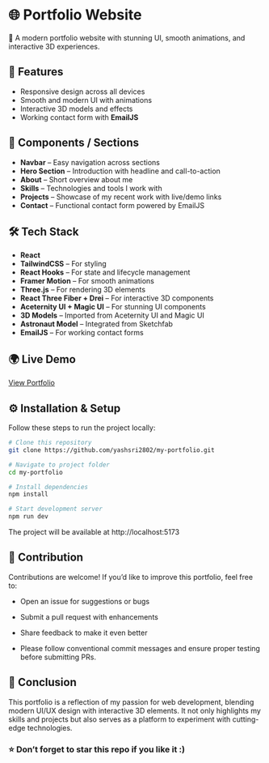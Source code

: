 # 🌐 Portfolio Website

🚀 A modern portfolio website with stunning UI, smooth animations, and interactive 3D experiences.  

## 🚀 Features
- Responsive design across all devices  
- Smooth and modern UI with animations  
- Interactive 3D models and effects  
- Working contact form with **EmailJS**  

## 📂 Components / Sections
- **Navbar** – Easy navigation across sections  
- **Hero Section** – Introduction with headline and call-to-action  
- **About** – Short overview about me  
- **Skills** – Technologies and tools I work with  
- **Projects** – Showcase of my recent work with live/demo links  
- **Contact** – Functional contact form powered by EmailJS  

## 🛠️ Tech Stack
- **React**  
- **TailwindCSS** – For styling  
- **React Hooks** – For state and lifecycle management  
- **Framer Motion** – For smooth animations  
- **Three.js** – For rendering 3D elements  
- **React Three Fiber + Drei** – For interactive 3D components  
- **Aceternity UI + Magic UI** – For stunning UI components  
- **3D Models** – Imported from Aceternity UI and Magic UI  
- **Astronaut Model** – Integrated from Sketchfab  
- **EmailJS** – For working contact forms  

## 🌍 Live Demo
[View Portfolio](https://folio-yash.netlify.app)  

## ⚙️ Installation & Setup
Follow these steps to run the project locally:  

```bash
# Clone this repository
git clone https://github.com/yashsri2802/my-portfolio.git

# Navigate to project folder
cd my-portfolio

# Install dependencies
npm install

# Start development server
npm run dev
```
The project will be available at http://localhost:5173

## 🤝 Contribution

Contributions are welcome! If you’d like to improve this portfolio, feel free to:

- Open an issue for suggestions or bugs

- Submit a pull request with enhancements

- Share feedback to make it even better

- Please follow conventional commit messages and ensure proper testing before submitting PRs.

## 🏁 Conclusion

This portfolio is a reflection of my passion for web development, blending modern UI/UX design with interactive 3D elements.
It not only highlights my skills and projects but also serves as a platform to experiment with cutting-edge technologies.

### ⭐ Don’t forget to star this repo if you like it :)

